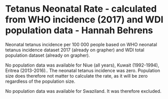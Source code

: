 # Tetanus Neonatal Rate - calculated from WHO incidence (2017) and WDI population data - Hannah Behrens

Neonatal tetanus incidence per 100 000 people based on WHO neonatal tetanus incidence dataset 2017 (already on grapher) and WDI total population dataset (already on grapher). 

No population data was available for Niue (all years), Kuwait (1992-1994), Eritrea (2013-2016).. The neonatal tetanus incidence was zero. Population size does therefore not matter to calculate the rate, as it will be zero regardless of the population size.

No population data was available for Swaziland. It was therefore excluded.